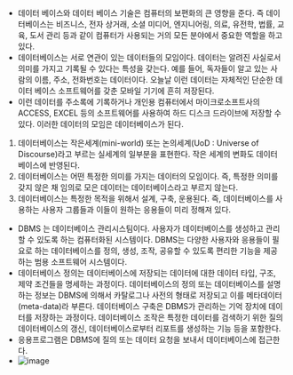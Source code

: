 * 데이터 베이스와 데이터 베이스 기술은 컴퓨터의 보편화의 큰 영향을 준다. 즉 데이터베이스는 비즈니스, 전자 상거래, 소셜 미디어, 엔지니어링, 의료, 유전학, 법률, 교육, 도서 관리 등과 같이 컴퓨터가 사용되는 거의 모든 분야에서 중요한 역할을 하고 있다. 
* 데이터베이스는 서로 연관이  있는 데이터들의 모임이다. 데이터는 알려진 사실로서 의미를 가지고 기록될 수 있다는 특성을 갖는다. 예를 들어, 독자들이 알고 있는 사람의 이름, 주소, 전화번호는 데이터이다. 오늘날 이런 데이터는 자체적인 단순한 데이터 베이스 소프트웨어를 갖춘 모바일 기기에 흔히 저장된다. 
* 이런 데이터를 주소록에 기록하거나 개인용 컴퓨터에서 마이크로소프트사의 ACCESS, EXCEL 등의 소프트웨어를 사용하여 하드 디스크 드라이브에 저장할 수 있다. 이러한 데이터의 모임은 데이터베이스가 된다. 

1. 데이터베이스는 작은세계(mini-world) 또는 논의세계(UoD : Universe of Discourse)라고 부르는 실세계의 일부분을 표현한다. 작은 세계의 변화도 데이터베이스에 반영된다.
2. 데이터베이스는 어떤 특정한 의미를 가지는 데이터의 모임이다. 즉, 특정한 의미를 갖지 않은 채 임의로 모은 데이터는 데이터베이스라고 부르지 않는다.
3. 데이터베이스는 특정한 목적을 위해서 설계, 구축, 운용된다. 즉, 데이터베이스를 사용하는 사용자 그룹들과 이들이 원하는 응용들이 미리 정해져 있다.

* DBMS 는 데이터베이스 관리시스팀이다. 사용자가 데이터베이스를 생성하고 관리할 수 있도록 하는 컴퓨터화된 시스템이다. DBMS는 다양한 사용자와 응용들이 필요로 하는 데이터베이스를 정의, 생성, 조작, 공유할 수 있도록 편리한 기능을 제공하는 범용 소프트웨어 시스템이다.
* 데이터베이스 정의는 데이터베이스에 저장되는 데이터에 대한 데이터 타입, 구조, 제약 조건들을 명세하는 과정이다. 데이터베이스의 정의 또는 데이터베이스를 설명하는 정보는 DBMS에 의해서 카탈로그나 사전의 형태로 저장되고 이를 메타데이터(meta-data)라 부른다. 데이터베이스 구축은 DBMS가 관리하는 기억 장치에 데이터를 저장하는 과정이다. 데이터베이스 조작은 특정한 데이터를 검색하기 위한 질의 데이터베이스의 갱신, 데이터베이스로부터 리포트를 생성하는 기능 등을 포함한다.
* 응용프로그램은 DBMS에 질의 또는 데이터 요청을 보내서 데이터베이스에 접근한다. 
* ![image](https://user-images.githubusercontent.com/76835313/135812174-e3af2c56-b939-4d2c-a55f-18b343aee455.png)
